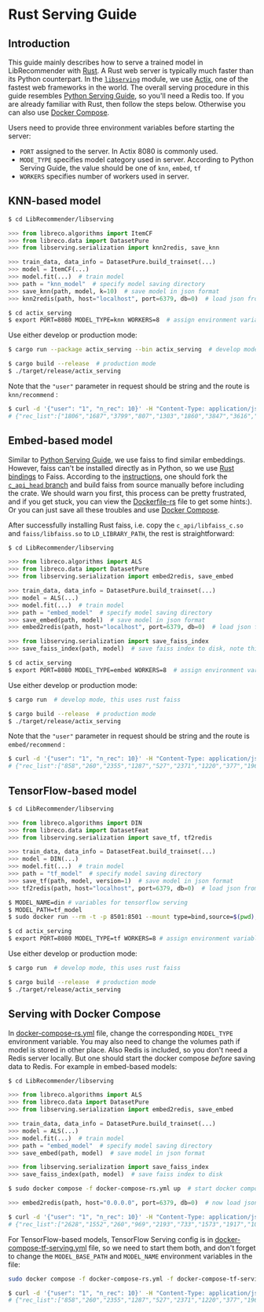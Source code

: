 # Rust Serving Guide

## Introduction

This guide mainly describes how to serve a trained model in LibRecommender with [Rust](https://www.rust-lang.org/).  A Rust web server is typically much faster than its Python counterpart. In the [`libserving`](https://github.com/massquantity/LibRecommender/tree/master/libserving) module, we use [Actix](https://github.com/actix/actix-web), one of the fastest web frameworks in the world. The overall serving procedure in this guide resembles [Python Serving Guide](https://github.com/massquantity/LibRecommender/blob/master/doc/python_serving_guide.md), so you'll need a Redis too. If you are already familiar with Rust, then follow the steps below. Otherwise you can also use [Docker Compose](#serving-with-docker-compose).

Users need to provide three environment variables before starting the server:

+ `PORT` assigned to the server. In Actix 8080 is commonly used.
+ `MODE_TYPE` specifies model category used in server. According to Python Serving Guide, the value should be one of `knn`, `embed`, `tf` 
+ `WORKERS` specifies number of workers used in server.

## KNN-based model

```bash
$ cd LibRecommender/libserving
```

```python
>>> from libreco.algorithms import ItemCF
>>> from libreco.data import DatasetPure
>>> from libserving.serialization import knn2redis, save_knn

>>> train_data, data_info = DatasetPure.build_trainset(...)
>>> model = ItemCF(...)
>>> model.fit(...)  # train model
>>> path = "knn_model"  # specify model saving directory
>>> save_knn(path, model, k=10)  # save model in json format
>>> knn2redis(path, host="localhost", port=6379, db=0)  # load json from path and save model to redis
```

```bash
$ cd actix_serving
$ export PORT=8080 MODEL_TYPE=knn WORKERS=8  # assign environment variables
```

Use either develop or production mode:

```bash
$ cargo run --package actix_serving --bin actix_serving  # develop mode
```

```bash
$ cargo build --release  # production mode
$ ./target/release/actix_serving
```

Note that the `"user"` parameter in request should be string and the route is `knn/recommend` :

```bash
$ curl -d '{"user": "1", "n_rec": 10}' -H "Content-Type: application/json" -X POST http://0.0.0.0:8080/knn/recommend
# {"rec_list":["1806","1687","3799","807","1303","1860","3847","3616","1696","1859"]}
```



## Embed-based model

Similar to [Python Serving Guide](https://github.com/massquantity/LibRecommender/blob/master/doc/python_serving_guide.md), we use faiss to find similar embeddings. However, faiss can't be installed directly as in Python, so we use [Rust bindings](https://github.com/Enet4/faiss-rs) to Faiss. According to the [instructions](https://github.com/Enet4/faiss-rs#installing-as-a-dependency), one should fork the [`c_api_head` branch](https://github.com/Enet4/faiss/tree/c_api_head) and build faiss from source manually before including the crate. We should warn you first, this process can be pretty frustrated, and if you get stuck, you can view the [Dockerfile-rs](https://github.com/massquantity/LibRecommender/blob/master/libserving/Dockerfile-rs) file to get some hints:). Or you can just save all these troubles and use [Docker Compose](#serving-with-docker-compose).

After successfully installing Rust faiss, i.e. copy the `c_api/libfaiss_c.so` and `faiss/libfaiss.so` to `LD_LIBRARY_PATH`, the rest is straightforward:

```bash
$ cd LibRecommender/libserving
```

```python
>>> from libreco.algorithms import ALS
>>> from libreco.data import DatasetPure
>>> from libserving.serialization import embed2redis, save_embed

>>> train_data, data_info = DatasetPure.build_trainset(...)
>>> model = ALS(...)
>>> model.fit(...)  # train model
>>> path = "embed_model"  # specify model saving directory
>>> save_embed(path, model)  # save model in json format
>>> embed2redis(path, host="localhost", port=6379, db=0)  # load json from path and save model to redis
```

```python
>>> from libserving.serialization import save_faiss_index
>>> save_faiss_index(path, model)  # save faiss index to disk, note this uses python faiss, not rust faiss
```

```bash
$ cd actix_serving
$ export PORT=8080 MODEL_TYPE=embed WORKERS=8  # assign environment variables
```

Use either develop or production mode:

```bash
$ cargo run  # develop mode, this uses rust faiss
```

```bash
$ cargo build --release  # production mode
$ ./target/release/actix_serving
```

Note that the `"user"` parameter in request should be string and the route is `embed/recommend` :

```bash
$ curl -d '{"user": "1", "n_rec": 10}' -H "Content-Type: application/json" -X POST http://0.0.0.0:8080/embed/recommend
# {"rec_list":["858","260","2355","1287","527","2371","1220","377","1968","3362"]}
```



## TensorFlow-based model

```bash
$ cd LibRecommender/libserving
```

```python
>>> from libreco.algorithms import DIN
>>> from libreco.data import DatasetFeat
>>> from libserving.serialization import save_tf, tf2redis

>>> train_data, data_info = DatasetFeat.build_trainset(...)
>>> model = DIN(...)
>>> model.fit(...)  # train model
>>> path = "tf_model"  # specify model saving directory
>>> save_tf(path, model, version=1)  # save model in json format
>>> tf2redis(path, host="localhost", port=6379, db=0)  # load json from path and save model to redis
```

```bash
$ MODEL_NAME=din # variables for tensorflow serving
$ MODEL_PATH=tf_model 
$ sudo docker run --rm -t -p 8501:8501 --mount type=bind,source=$(pwd),target=$(pwd) -e MODEL_BASE_PATH=$(pwd)/${MODEL_PATH} -e MODEL_NAME=${MODEL_NAME} tensorflow/serving:2.8.2  # start tensorflow serving
```

```bash
$ cd actix_serving
$ export PORT=8080 MODEL_TYPE=tf WORKERS=8 # assign environment variables
```

Use either develop or production mode:

```bash
$ cargo run  # develop mode, this uses rust faiss
```

```bash
$ cargo build --release  # production mode
$ ./target/release/actix_serving
```



## Serving with Docker Compose

In [docker-compose-rs.yml](https://github.com/massquantity/LibRecommender/blob/master/libserving/docker-compose-rs.yml) file, change the corresponding `MODEL_TYPE` environment variable. You may also need to change the volumes path if model is stored in other place. Also Redis is included, so you don't need a Redis server locally. But one should start the docker compose *before* saving data to Redis. For example in embed-based models:

```bash
$ cd LibRecommender/libserving
```

```python
>>> from libreco.algorithms import ALS
>>> from libreco.data import DatasetPure
>>> from libserving.serialization import embed2redis, save_embed

>>> train_data, data_info = DatasetPure.build_trainset(...)
>>> model = ALS(...)
>>> model.fit(...)  # train model
>>> path = "embed_model"  # specify model saving directory
>>> save_embed(path, model)  # save model in json format

>>> from libserving.serialization import save_faiss_index
>>> save_faiss_index(path, model)  # save faiss index to disk
```

```bash
$ sudo docker compose -f docker-compose-rs.yml up  # start docker compose, which will load faiss index
```

```python
>>> embed2redis(path, host="0.0.0.0", port=6379, db=0)  # now load json from path and save model to redis
```

```bash
$ curl -d '{"user": "1", "n_rec": 10}' -H "Content-Type: application/json" -X POST http://0.0.0.0:8080/embed/recommend
# {"rec_list":["2628","1552","260","969","2193","733","1573","1917","1037","10"]}
```

For TensorFlow-based models, TensorFlow Serving config is in [docker-compose-tf-serving.yml](https://github.com/massquantity/LibRecommender/blob/master/libserving/docker-compose-tf-serving.yml) file, so we need to start them both, and don't forget to change the `MODEL_BASE_PATH` and `MODEL_NAME` environment variables in the file:

```bash
sudo docker compose -f docker-compose-rs.yml -f docker-compose-tf-serving.yml up
```

```bash
$ curl -d '{"user": "1", "n_rec": 10}' -H "Content-Type: application/json" -X POST http://0.0.0.0:8080/tf/recommend
# {"rec_list":["858","260","2355","1287","527","2371","1220","377","1968","3362"]}
```




